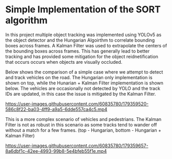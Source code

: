 # Simple Implementation of the SORT algorithm

In this project multiple object tracking was implemented using YOLOv5 as the object detector and the Hungarian Algoirthm to correlate bounding boxes across frames. A Kalman Filter was used to extrapolate the centers of the bounding boxes across frames. This has generally lead to better tracking and has provided some mitigation for the object reidnetification that occurs occurs when objects are visually occluded.

Below shows the comparison of a simple case where we attempt to detect and track vehicles on the road. The Hungarian only implementation is shown on top, while the Hunarian + Kalman Filter implementation is shown below. The vehicles are occasionally not detected by YOLO and the track IDs are updated, in this case the issue is mitigated by the Kalman Filter.

https://user-images.githubusercontent.com/60835780/179359520-586c8f22-ba03-4ff9-a9a5-6dde557ca4c5.mp4




This is a more complex scenario of vehicles and pedestrians. The Kalman Filter is not as robust in this scenario as some tracks tend to wander off without a match for a few frames. (top - Hungarian, bottom - Hungarian + Kalman Filter)

https://user-images.githubusercontent.com/60835780/179359657-8a6dbf1c-42ee-4993-99b8-5e4bfeb55f1e.mp4



